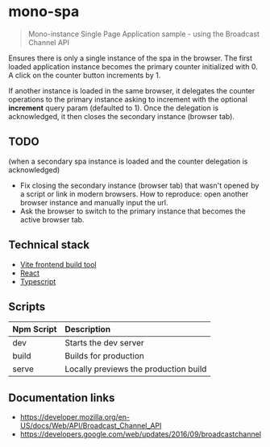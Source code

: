 # mono-spa
> Mono-instance Single Page Application sample - using the Broadcast Channel API

Ensures there is only a single instance of the spa in the browser.
The first loaded application instance becomes the primary counter initialized with 0. A click on the counter button increments by 1.

If another instance is loaded in the same browser, it delegates the counter operations to the primary instance asking to increment with the optional **increment** query param (defaulted to 1). Once the delegation is acknowledged, it then closes the secondary instance (browser tab).

## TODO
(when a secondary spa instance is loaded and the counter delegation is acknowledged)
- Fix closing the secondary instance (browser tab) that wasn't opened by a script or link in modern browsers. How to reproduce: open another browser instance and manually input the url.
- Ask the browser to switch to the primary instance that becomes the active browser tab.

## Technical stack

- [Vite frontend build tool](https://vitejs.dev/)
- [React](reactjs.org)
- [Typescript](https://www.typescriptlang.org/)

## Scripts

| Npm Script                | Description                                            |
| ------------------------- | :----------------------------------------------------- |
| dev                       | Starts the dev server                                  |
| build                     | Builds for production                                  |
| serve                     | Locally previews the production build                  |


## Documentation links

- https://developer.mozilla.org/en-US/docs/Web/API/Broadcast_Channel_API
- https://developers.google.com/web/updates/2016/09/broadcastchannel

